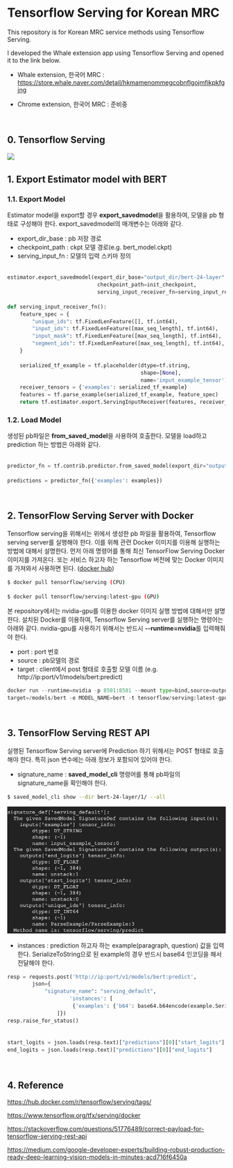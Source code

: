 # Tensorflow Serving for Korean MRC

This repository is for Korean MRC service methods using Tensorflow Serving.

I developed the Whale extension app using Tensorflow Serving and opened it to the link below.

* Whale extension, 한국어 MRC : https://store.whale.naver.com/detail/hkmamenommegcobnflgojmfikpkfgjng

* Chrome extension, 한국어 MRC : 준비중

<br>

## 0. Tensorflow Serving

<img src="https://miro.medium.com/max/382/1*LM8nxisx4VAdC9G82OVtRg.png" width="350"/>






## 1. Export Estimator model with BERT


### 1.1. Export Model 

Estimator model을 export할 경우 <b>export_savedmodel</b>을 활용하여, 모델을 pb 형태로 구성해야 한다. export_savedmodel의 매개변수는 아래와 같다. 

 - export_dir_base : pb 저장 경로 
 - checkpoint_path : ckpt 모델 경로(e.g. bert_model.ckpt)
 - serving_input_fn : 모델의 입력 스키마 정의 
 
```python

estimator.export_savedmodel(export_dir_base="output_dir/bert-24-layer",
                             checkpoint_path=init_checkpoint,
                             serving_input_receiver_fn=serving_input_receiver_fn)

def serving_input_receiver_fn():
    feature_spec = {
		"unique_ids": tf.FixedLenFeature([], tf.int64),
		"input_ids": tf.FixedLenFeature([max_seq_length], tf.int64),
		"input_mask": tf.FixedLenFeature([max_seq_length], tf.int64),
		"segment_ids": tf.FixedLenFeature([max_seq_length], tf.int64),
	}

    serialized_tf_example = tf.placeholder(dtype=tf.string,
                                           shape=[None],
                                           name='input_example_tensor')
    receiver_tensors = {'examples': serialized_tf_example}
    features = tf.parse_example(serialized_tf_example, feature_spec)
    return tf.estimator.export.ServingInputReceiver(features, receiver_tensors)
```

### 1.2. Load Model 

생성된 pb파일은  <b>from_saved_model</b>을 사용하여 호출한다. 모델을 load하고 prediction 하는 방법은 아래와 같다. 

```python

predictor_fn = tf.contrib.predictor.from_saved_model(export_dir="output_dir/bert-24-layer")

predictions = predictor_fn({'examples': examples})

```

<br>

## 2. TensorFlow Serving Server with Docker

Tensorflow serving을 위해서는 위에서 생성한 pb 파일을 활용하여, Tensorflow serving server를 실행해야 한다. 이를 위해 관련 Docker 이미지를 이용해 실행하는 방법에 대해서 설명한다. 먼저 아래 명령어를 통해 최신 TensorFlow Serving Docker 이미지를 가져온다. 또는 서비스 하고자 하는 Tensorflow 버전에 맞는 Docker 이미지를 가져와서 사용하면 된다. ([docker hub](https://hub.docker.com/r/tensorflow/serving/tags/))

```bash
$ docker pull tensorflow/serving (CPU)

$ docker pull tensorflow/serving:latest-gpu (GPU)
```

본 repository에서는 nvidia-gpu를 이용한 docker 이미지 실행 방법에 대해서만 설명한다. 설치된 Docker를 이용하여, Tensorflow Serving server를 실행하는 명령어는 아래와 같다. nvidia-gpu를 사용하기 위해서는 반드시 <b> --runtime=nvidia</b>를 입력해줘야 한다. 

- port : port 번호
- source : pb모델의 경로 
- target : client에서 post 형태로 호출할 모델 이름 (e.g. http://ip:port/v1/models/bert:predict)

```python
docker run --runtime=nvidia -p 8501:8501 --mount type=bind,source=output_dir/bert-24-layer,
target=/models/bert -e MODEL_NAME=bert -t tensorflow/serving:latest-gpu &
```
<br>


## 3. TensorFlow Serving REST API

실행된 Tensorflow Serving server에 Prediction 하기 위해서는 POST 형태로 호출해야 한다. 특히 json 변수에는 아래 정보가 포함되어 있어야 한다.

- signature_name : <b>saved_model_cli</b> 명령어를 통해 pb파일의 signature_name을 확인해야 한다. 
 
 ```bash
$ saved_model_cli show --dir bert-24-layer/1/ --all
```

<img src="./saved_model_cli.png" width="650"/>

<br>
 
- instances : prediction 하고자 하는 example(paragraph, question) 값을 입력한다. SerializeToString으로 된 example의 경우 반드시 base64 인코딩을 해서 전달해야 한다. 

```python
resp = requests.post('http://ip:port/v1/models/bert:predict', 
		json={
			"signature_name": "serving_default",
                	'instances': [
                   	 {'examples': {'b64': base64.b64encode(example.SerializeToString()).decode('utf-8')}}
                ]})
resp.raise_for_status()


start_logits = json.loads(resp.text)["predictions"][0]["start_logits"]
end_logits = json.loads(resp.text)["predictions"][0]["end_logits"]
```
<br>

## 4. Reference 

https://hub.docker.com/r/tensorflow/serving/tags/

https://www.tensorflow.org/tfx/serving/docker

https://stackoverflow.com/questions/51776489/correct-payload-for-tensorflow-serving-rest-api

https://medium.com/google-developer-experts/building-robust-production-ready-deep-learning-vision-models-in-minutes-acd716f6450a

<br>
<br>




